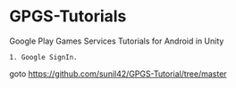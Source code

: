 # GPGS-Tutorials 
Google Play Games Services Tutorials for Android in Unity 

`1. Google SignIn.`

 goto https://github.com/sunil42/GPGS-Tutorial/tree/master
